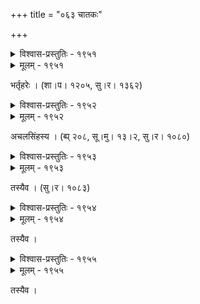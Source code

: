 +++
title = "०६३ चातकः"

+++



<details><summary>विश्वास-प्रस्तुतिः - १९५१</summary>

तृषार्तैः सारङ्गैः प्रतिजलधरं भूरि विरुतं  
घनैर् मुक्ता धाराः सपदि पयसस् तान् प्रति मुहुः ।  
खगानां के मेघाः क इह विहगा वा जलमुचाम्  
अयाच्यो नार्तानाम् अनुपकरणीयो न महताम् ॥१९५१॥
</details>

<details><summary>मूलम् - १९५१</summary>

तृषार्तैः सारङ्गैः प्रतिजलधरं भूरि विरुतं  
घनैर् मुक्ता धाराः सपदि पयसस् तान् प्रति मुहुः ।  
खगानां के मेघाः क इह विहगा वा जलमुचाम्  
अयाच्यो नार्तानाम् अनुपकरणीयो न महताम् ॥१९५१॥
</details>


भर्तृहरेः । (शा।प। १२०५, सु।र। १३६२)  



<details><summary>विश्वास-प्रस्तुतिः - १९५२</summary>

नभसि निरवलम्बे सीदता दीर्घकालं  
त्वदभिमुखनिविष्टोत्तानचञ्चुपुटेन ।  
जलधरजलधारा दूरतस् तावद् आस्तां  
ध्वनिर् अपि मधुरस् ते न श्रुतश् चातकेन ॥१९५२॥
</details>

<details><summary>मूलम् - १९५२</summary>

नभसि निरवलम्बे सीदता दीर्घकालं  
त्वदभिमुखनिविष्टोत्तानचञ्चुपुटेन ।  
जलधरजलधारा दूरतस् तावद् आस्तां  
ध्वनिर् अपि मधुरस् ते न श्रुतश् चातकेन ॥१९५२॥
</details>


अचलसिंहस्य । (ब्प् २०८, सू।मु। १३।२, सु।र। १०८०)  



<details><summary>विश्वास-प्रस्तुतिः - १९५३</summary>

अभिपतति घनं शृणोति गर्जाः   
सहति शिलाः सहते तडित्तरङ्गान् ।  
विधुवति गरुतं रुतं विधत्ते   
जलपृषते कियते’पि चातको’यम् ॥१९५३॥
</details>

<details><summary>मूलम् - १९५३</summary>

अभिपतति घनं शृणोति गर्जाः   
सहति शिलाः सहते तडित्तरङ्गान् ।  
विधुवति गरुतं रुतं विधत्ते   
जलपृषते कियते’पि चातको’यम् ॥१९५३॥
</details>


तस्यैव । (सु।र। १०८३)  



<details><summary>विश्वास-प्रस्तुतिः - १९५४</summary>

अब्धिर् यद्य् अवधीरितो न तु तदा तस्मान् निपीयाम्बुदैर्  
वान्तान् याचसि काकुभिर् जललवान् उत्तानचञ्चूपुटः ।  
तत् ते निस्त्रपनीचतैव मुचिता निर्वक्तुम् एतत् कथं   
विद्मः केन गुणेन मानिषु पुनः सारङ्ग सङ्गीयते ॥१९५४॥
</details>

<details><summary>मूलम् - १९५४</summary>

अब्धिर् यद्य् अवधीरितो न तु तदा तस्मान् निपीयाम्बुदैर्  
वान्तान् याचसि काकुभिर् जललवान् उत्तानचञ्चूपुटः ।  
तत् ते निस्त्रपनीचतैव मुचिता निर्वक्तुम् एतत् कथं   
विद्मः केन गुणेन मानिषु पुनः सारङ्ग सङ्गीयते ॥१९५४॥
</details>


तस्यैव ।  



<details><summary>विश्वास-प्रस्तुतिः - १९५५</summary>

चक्षुः कदर्थयितुम् अर्जयितुं च तापम्  
अध्वश्रमेण परिशोषयितुं शरीरम् ।  
अभ्युल्लसज्जलधरभ्रमसम्भ्रमेण  
धिग् धूमकूटम् अभिधावति चातको’यम् ॥१९५५॥
</details>

<details><summary>मूलम् - १९५५</summary>

चक्षुः कदर्थयितुम् अर्जयितुं च तापम्  
अध्वश्रमेण परिशोषयितुं शरीरम् ।  
अभ्युल्लसज्जलधरभ्रमसम्भ्रमेण  
धिग् धूमकूटम् अभिधावति चातको’यम् ॥१९५५॥
</details>


तस्यैव ।  

